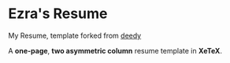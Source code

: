 Ezra's Resume
=========================
My Resume, template forked from [deedy](https://github.com/deedy/Deedy-Resume)

A **one-page**, **two asymmetric column** resume template in **XeTeX**.

